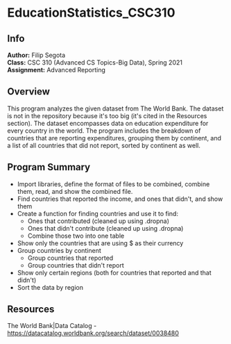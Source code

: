 # EducationStatistics_CSC310
## Info
**Author:**
Filip Segota  
**Class:**
CSC 310 (Advanced CS Topics-Big Data), Spring 2021  
**Assignment:**
Advanced Reporting

## Overview
This program analyzes the given dataset from The World Bank. The dataset is not in the repository because it's too big (it's cited in the Resources section). The dataset encompasses data on education expenditure for every country in the world. The program includes the breakdown of countries that are reporting expenditures, grouping them by continent, and a list of all countries that did not report, sorted by continent as well. 

## Program Summary
  - Import libraries, define the format of files to be combined, combine them, read, and show the combined file.
  - Find countries that reported the income, and ones that didn't, and show them
  - Create a function for finding countries and use it to find:
    - Ones that contributed (cleaned up using .dropna)
    - Ones that didn't contribute (cleaned up using .dropna)
    - Combine those two into one table
  - Show only the countries that are using $ as their currency
  - Group countries by continent
    - Group countries that reported
    - Group countries that didn't report
  - Show only certain regions (both for countries that reported and that didn't)
  - Sort the data by region

## Resources
The World Bank|Data Catalog - https://datacatalog.worldbank.org/search/dataset/0038480
